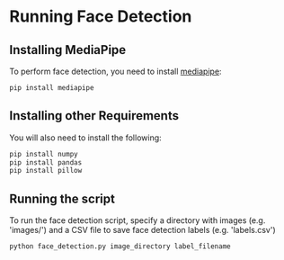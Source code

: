 # Running Face Detection
## Installing MediaPipe

To perform face detection, you need to install [mediapipe](https://developers.google.com/mediapipe/api/solutions):
```bash
pip install mediapipe
```

## Installing other Requirements

You will also need to install the following:
```bash
pip install numpy
pip install pandas
pip install pillow
```

## Running the script
To run the face detection script, specify a directory with images (e.g. 'images/') and a CSV file to save face detection labels (e.g. 'labels.csv')
```bash
python face_detection.py image_directory label_filename
```
